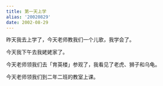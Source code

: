 ```yaml
---
title: 第一天上学
alias: '20020829'
date: 2002-08-29
---
```


昨天我去上学了，今天老师教我们一个儿歌，我学会了。

今天我下午去我姥姥家了。

今天老师领我们去「育英楼」参观了，我看见了老虎、狮子和乌龟。

今天老师领我们到二年二班的教室上课。
